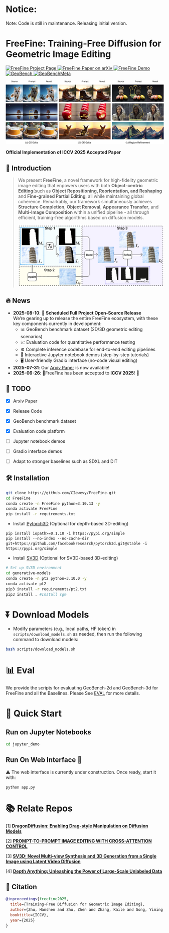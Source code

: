
# **Notice**: 
Note: Code is still in maintenance. Releasing initial version.



# FreeFine: Training-Free Diffusion for Geometric Image Editing
<p align="left">
  <a href="https://github.com/CIawevy/FreeFine">
    <img
      src="https://img.shields.io/badge/FreeFine-Project%20Page-0A66C2?logo=safari&logoColor=white"
      alt="FreeFine Project Page"
    />
  </a>
  <a href="https://www.arxiv.org/abs/2507.23300">
    <img
      src="https://img.shields.io/badge/FreeFine-Paper-red?logo=arxiv&logoColor=red"
      alt="FreeFine Paper on arXiv"
    />
  </a>
  <a href="">
    <img
      src="https://img.shields.io/badge/FreeFine-Demo-blue?logo=googleplay&logoColor=blue"
      alt="FreeFine Demo"
    />
  </a>
  <a href="https://huggingface.co/datasets/CIawevy/GeoBench">
    <img 
        src="https://img.shields.io/badge/GeoBench-Dataset-orange?logo=huggingface&logoColor=yellow" 
        alt="GeoBench"
    />
  </a>
   <a href="https://huggingface.co/datasets/CIawevy/GeoBenchMeta">
    <img 
        src="https://img.shields.io/badge/GeoBenchMeta-Dataset-orange?logo=huggingface&logoColor=yellow" 
        alt="GeoBenchMeta"
    />
  </a>
</p>


![teaser](assets/teaser.png)




**Official Implementation of ICCV 2025 Accepted Paper** 
<!-- | [Project Page](https://github.com/CIawevy/FreeFine) | [arXiv Paper](https://arxiv.org/pdf/2507.23300) | [GeoBench Dataset](https://huggingface.co/datasets/CIawevy/GeoBench)  | [GeoBenchMeta Dataset](https://huggingface.co/datasets/CIawevy/GeoBenchMeta)   -->




## 🌟 Introduction  
>We present **FreeFine**, a novel framework for high-fidelity geometric image editing that enpowers users with both  **Object-centric Editing**(such as **Object Repositioning, Reorientation, and Reshaping** and **Fine-grained Partial Editing**, all while maintaining global coherence. Remarkably, our framework simultaneously achieves **Structure Completion**, **Object Removal**, **Appearance Transfer**, and **Multi-Image Composition** within a unified pipeline - all through efficient, training-free algorithms based on diffusion models.
>
>![Pipeline](assets/pipeline.png)


## 🔥 News
- **2025-08-10**: 🚀 **Scheduled Full Project Open-Source Release**  
  We’re gearing up to release the entire FreeFine ecosystem, with these key components currently in development:  
  - 📊 GeoBench benchmark dataset (2D/3D geometric editing scenarios)  
  - 📈 Evaluation code for quantitative performance testing  
  - ⚙️ Complete inference codebase for end-to-end editing pipelines  
  - 📓 Interactive Jupyter notebook demos (step-by-step tutorials)  
  - 🖥️ User-friendly Gradio interface (no-code visual editing)
- **2025-07-31**: Our [Arxiv Paper](https://www.arxiv.org/abs/2507.23300) is now available!  
- **2025-06-26**: 🎉FreeFine has been accepted to **ICCV 2025**! 🎉

## 📌 TODO
- [x] Arxiv Paper
- [x] Release Code
- [x] GeoBench benchmark dataset 
- [x] Evaluation code platform
- [ ] Jupyter notebook demos  
- [ ] Gradio interface demos
- [ ] Adapt to stronger baselines such as SDXL and DIT
  
  
## 🛠️ Installation  
```bash
git clone https://github.com/CIawevy/FreeFine.git
cd FreeFine
conda create -n FreeFine python=3.10.13 -y
conda activate FreeFine
pip install -r requirements.txt 
```
- Install [Pytorch3D](https://github.com/facebookresearch/pytorch3d) (Optional for depth-based 3D-editing) 
```
pip install iopath>=0.1.10 -i https://pypi.org/simple
pip install --no-index --no-cache-dir git+https://github.com/facebookresearch/pytorch3d.git@stable -i https://pypi.org/simple
```

- Install [SV3D](https://github.com/Stability-AI/generative-models) (Optional for SV3D-based 3D-editing)  

```bash
# Set up SV3D environment 
cd generative-models 
conda create -n pt2 python=3.10.0 -y
conda activate pt2
pip3 install -r requirements/pt2.txt
pip3 install . #Install sgm
```

# ⏬ Download Models   
- Modify parameters (e.g., local paths, HF token) in `scripts/download_models.sh` as needed, then run the following command to download models:
```bash
bash scripts/download_models.sh
```

# 📊 Eval
 We provide the scripts for evaluating GeoBench-2d and GeoBench-3d for FreeFine and all the Baselines. Please See [EVAL](./evaluation/README.md) for more details.




# 🚀 Quick Start 
## Run on Jupyter Notebooks
```bash
cd jupyter_demo
```
## Run On Web Interface 🚧
 ⚠️ The web interface is currently under construction. Once ready, start it with:
 ```bash
python app.py  
 ```



# 📚 Relate Repos
[1] <a href="https://github.com/MC-E/DragonDiffusion>DragonDiffusion">**DragonDiffusion: Enabling Drag-style Manipulation on Diffusion Models**</a></p>
[2] <a href=https://github.com/google/prompt-to-prompt>**PROMPT-TO-PROMPT IMAGE EDITING WITH CROSS-ATTENTION CONTROL**</a></p>
[3] <a href=https://github.com/Stability-AI/generative-models>**SV3D: Novel Multi-view Synthesis and 3D Generation from a Single Image using Latent Video Diffusion**</a></p>
[4] <a href=https://github.com/LiheYoung/Depth-Anything>**Depth Anything: Unleashing the Power of Large-Scale Unlabeled Data**</a></p>


## 📜 Citation  
```bibtex
@inproceedings{freefine2025,
  title={Training-Free Diffusion for Geometric Image Editing}, 
  author={Zhu, Hanshen and Zhu, Zhen and Zhang, Kaile and Gong, Yiming and Liu, Yuliang and Bai, Xiang},
  booktitle={ICCV}, 
  year={2025}
}
